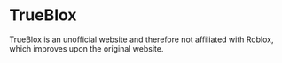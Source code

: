 # TrueBlox
TrueBlox is an unofficial website and therefore not affiliated with Roblox, which improves upon the original website.
